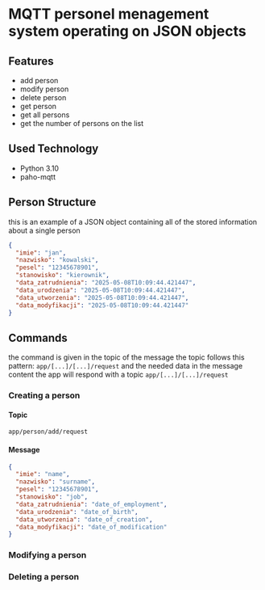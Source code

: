 # MQTT personel menagement system operating on JSON objects
## Features
- add person
- modify person
- delete person
- get person
- get all persons
- get the number of persons on the list

## Used Technology
- Python 3.10
- paho-mqtt

## Person Structure

this is an example of a JSON object containing all of the stored information about a single person
``` JSON
{
  "imie": "jan",
  "nazwisko": "kowalski",
  "pesel": "12345678901",
  "stanowisko": "kierownik",
  "data_zatrudnienia": "2025-05-08T10:09:44.421447",
  "data_urodzenia": "2025-05-08T10:09:44.421447",
  "data_utworzenia": "2025-05-08T10:09:44.421447",
  "data_modyfikacji": "2025-05-08T10:09:44.421447"
}
```
## Commands
the command is given in the topic of the message
the topic follows this pattern: ```app/[...]/[...]/request```
and the needed data in the message content
the app will respond with a topic ```app/[...]/[...]/request```

### Creating a person
#### Topic
```
app/person/add/request
```
#### Message

``` JSON
{
  "imie": "name",
  "nazwisko": "surname",
  "pesel": "12345678901",
  "stanowisko": "job",
  "data_zatrudnienia": "date_of_employment",
  "data_urodzenia": "date_of_birth",
  "data_utworzenia": "date_of_creation",
  "data_modyfikacji": "date_of_modification"
}
```

### Modifying a person

### Deleting a person

### 






